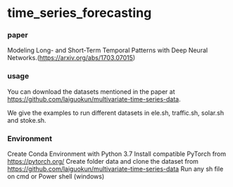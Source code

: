 # time_series_forecasting

### paper

Modeling Long- and Short-Term Temporal Patterns with Deep Neural Networks.(https://arxiv.org/abs/1703.07015)

### usage

You can download the datasets mentioned in the paper at https://github.com/laiguokun/multivariate-time-series-data.

We give the examples to run different datasets in ele.sh, traffic.sh, solar.sh and stoke.sh.

### Environment 
Create Conda Environment with Python 3.7
Install compatible PyTorch from https://pytorch.org/
Create folder data and clone the dataset from https://github.com/laiguokun/multivariate-time-series-data
Run any sh file on cmd or Power shell (windows)

